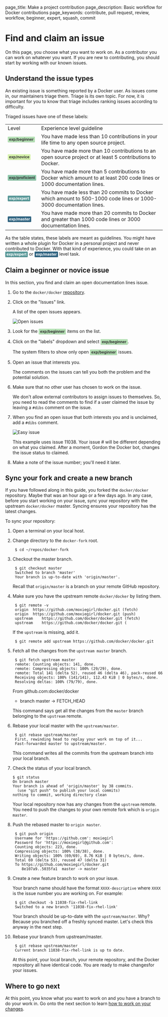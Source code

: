 page_title: Make a project contribution
page_description: Basic workflow for Docker contributions
page_keywords: contribute, pull request, review, workflow, beginner, expert, squash, commit

<style type="text/css">

/* GitHub label styles */
.gh-label {
    display: inline-block;
    padding: 3px 4px;
    font-size: 12px;
    font-weight: bold;
    line-height: 1;
    color: #fff;
    border-radius: 2px;
    box-shadow: inset 0 -1px 0 rgba(0,0,0,0.12);
}

/* Experience */
.gh-label.beginner  { background-color: #B5E0B5; color: #333333; }
.gh-label.expert  { background-color: #599898; color: #ffffff; }
.gh-label.master { background-color: #306481; color: #ffffff; }
.gh-label.novice { background-color: #D6F2AC; color: #333333; }
.gh-label.proficient { background-color: #8DC7A9; color: #333333; }

/* Kind */
.gh-label.bug { background-color: #FF9DA4; color: #333333; }
.gh-label.cleanup { background-color: #FFB7B3; color: #333333; }
.gh-label.content { background-color: #CDD3C2; color: #333333; }
.gh-label.feature { background-color: #B7BEB7; color: #333333; }
.gh-label.graphics { background-color: #E1EFCB; color: #333333; }
.gh-label.improvement { background-color: #EBD2BB; color: #333333; }
.gh-label.proposal { background-color: #FFD9C0; color: #333333; }
.gh-label.question { background-color: #EEF1D1; color: #333333; }
.gh-label.usecase { background-color: #F0E4C2; color: #333333; }
.gh-label.writing { background-color: #B5E9D5; color: #333333; }


</style>


# Find and claim an issue

On this page, you choose what you want to work on. As a contributor you can work
on whatever you want. If you are new to contributing, you should start by
working with our known issues.

## Understand the issue types

An existing issue is something reported by a Docker user. As issues come in,
our maintainers triage them. Triage is its own topic. For now, it is important
for you to know that triage includes ranking issues according to difficulty.

Triaged issues have one of these labels:

<table class="tg">
  <tr>
    <td class="tg-031e">Level</td>
    <td class="tg-031e">Experience level guideline</td>
  </tr>
  <tr>
    <td class="tg-031e"><strong class="gh-label beginner">exp/beginner</strong></td>
    <td class="tg-031e">You have made less than 10 contributions in your life time to any open source project.</td>
  </tr>
  <tr>
    <td class="tg-031e"><strong class="gh-label novice">exp/novice</strong></td>
    <td class="tg-031e">You have made more than 10 contributions to an open source project or at least 5 contributions to Docker.  </td>
  </tr>
  <tr>
    <td class="tg-031e"><strong class="gh-label proficient">exp/proficient</strong></td>
    <td class="tg-031e">You have made more than 5 contributions to Docker which amount to at least 200 code lines or 1000 documentation lines. </td>
  </tr>
  <tr>
    <td class="tg-031e"><strong class="gh-label expert">exp/expert</strong></td>
    <td class="tg-031e">You have made less than 20 commits to Docker which amount to 500-1000 code lines or 1000-3000 documentation lines. </td>
  </tr>
  <tr>
    <td class="tg-031e"><strong class="gh-label master">exp/master</strong></td>
    <td class="tg-031e">You have made more than 20 commits to Docker and greater than 1000 code lines or 3000 documentation lines.</td>
  </tr>
</table>

As the table states, these labels are meant as guidelines. You might have
written a whole plugin for Docker in a personal project and never contributed to
Docker. With that kind of experience, you could take on an <strong
class="gh-label expert">exp/expert</strong> or <strong class="gh-label
master">exp/master</strong> level task.

## Claim a beginner or novice issue

In this section, you find and claim an open documentation lines issue.


1. Go to the `docker/docker` <a
	href="https://github.com/docker/docker" target="_blank">repository</a>.

2. Click on the "Issues" link.

    A list of the open issues appears.

    ![Open issues](/project/images/issue_list.png)

3. Look for the <strong class="gh-label beginner">exp/beginner</strong> items on the list.

4. Click on the "labels" dropdown and select  <strong class="gh-label beginner">exp/beginner</strong>.

    The system filters to show only open <strong class="gh-label beginner">exp/beginner</strong> issues.

5. Open an issue that interests you.

    The comments on the issues can tell you both the problem and the potential
    solution.

6. Make sure that no other user has chosen to work on the issue.

    We don't allow external contributors to assign issues to themselves. So, you
    need to read the comments to find if a user claimed the issue by leaving a
    `#dibs` comment on the issue.

7. When you find an open issue that both interests you and is unclaimed, add a
`#dibs` comment.

    ![Easy issue](/project/images/easy_issue.png)

    This example uses issue 11038. Your issue # will be different depending on
   what you claimed.  After a moment, Gordon the Docker bot, changes the issue
   status to claimed.

8. Make a note of the issue number; you'll need it later.

## Sync your fork and create a new branch

If you have followed along in this guide, you forked the `docker/docker`
repository. Maybe that was an hour ago or a few days ago. In any case, before
you start working on your issue, sync your repository with the upstream
`docker/docker` master. Syncing ensures your repository has the latest
changes.

To sync your repository:

1. Open a terminal on your local host.

2. Change directory to the `docker-fork` root.

        $ cd ~/repos/docker-fork

3. Checkout the master branch.

        $ git checkout master
        Switched to branch 'master'
        Your branch is up-to-date with 'origin/master'.

    Recall that `origin/master` is a branch on your remote GitHub repository.

4. Make sure you have the upstream remote `docker/docker` by listing them.

        $ git remote -v
        origin	https://github.com/moxiegirl/docker.git (fetch)
        origin	https://github.com/moxiegirl/docker.git (push)
        upstream	https://github.com/docker/docker.git (fetch)
        upstream	https://github.com/docker/docker.git (

    If the `upstream` is missing, add it.

        $ git remote add upstream https://github.com/docker/docker.git

5. Fetch all the changes from the `upstream master` branch.

        $ git fetch upstream master
        remote: Counting objects: 141, done.
        remote: Compressing objects: 100% (29/29), done.
        remote: Total 141 (delta 52), reused 46 (delta 46), pack-reused 66
        Receiving objects: 100% (141/141), 112.43 KiB | 0 bytes/s, done.
        Resolving deltas: 100% (79/79), done.
	From github.com:docker/docker
	  * branch            master     -> FETCH_HEAD

    This command says get all the changes from the `master` branch belonging to
    the `upstream` remote.

7. Rebase your local master with the `upstream/master`.

        $ git rebase upstream/master
        First, rewinding head to replay your work on top of it...
        Fast-forwarded master to upstream/master.

    This command writes all the commits from the upstream branch into your local
    branch.

8.  Check the status of your local branch.

        $ git status
        On branch master
        Your branch is ahead of 'origin/master' by 38 commits.
          (use "git push" to publish your local commits)
        nothing to commit, working directory clean

    Your local repository now has any changes from the `upstream` remote.  You
    need to push the changes to your own remote fork which is `origin master`.

9. Push the rebased master to `origin master`.

        $ git push origin
        Username for 'https://github.com': moxiegirl
        Password for 'https://moxiegirl@github.com':
        Counting objects: 223, done.
        Compressing objects: 100% (38/38), done.
        Writing objects: 100% (69/69), 8.76 KiB | 0 bytes/s, done.
        Total 69 (delta 53), reused 47 (delta 31)
        To https://github.com/moxiegirl/docker.git
           8e107a9..5035fa1  master -> master

9. Create a new feature branch to work on your issue.

    Your branch name should have the format `XXXX-descriptive` where `XXXX` is
    the issue number you are working on. For example:

        $ git checkout -b 11038-fix-rhel-link
        Switched to a new branch '11038-fix-rhel-link'

    Your branch should be up-to-date with the `upstream/master`. Why? Because you
    branched off a freshly synced master.  Let's check this anyway in the next
    step.

9. Rebase your branch from upstream/master.

        $ git rebase upstream/master
        Current branch 11038-fix-rhel-link is up to date.

    At this point, your local branch, your remote repository, and the Docker
    repository all have identical code. You are ready to make changesfor your
    issues.


## Where to go next

At this point, you know what you want to work on and you have a branch to do
your work in.  Go onto the next section to learn [how to work on your
changes](/project/work-issue/).
